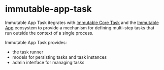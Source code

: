 # immutable-app-task

Immutable App Task itegrates with
[Immutable Core Task](https://www.npmjs.com/package/immutable-core-task) and
the [Immutable App](https://www.npmjs.com/package/immutable-app) ecosystem to
provide a mechanism for defining multi-step tasks that run outside the context
of a single process.

Immutable App Task provides:
* the task runner
* models for persisting tasks and task instances
* admin interface for managing tasks